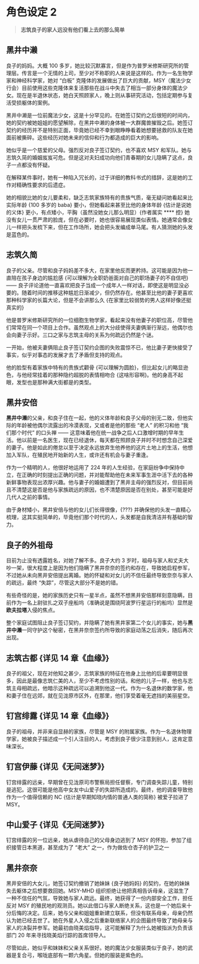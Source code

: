 # 角色设定 2

> **志筑良子的家人远没有他们看上去的那么简单**

## 黑井中濑

良子的妈妈。大概 100 多岁，她比较沉默寡言，但是作为普罗米修斯研究所的管理层。传言是一个无情的上司，至少对不称职的人来说是这样的。作为一名生物学家和神经科学家，她对 “白板” 克隆体的发展做出了巨大的贡献，MSY（魔法少女行会）目前使用这些克隆体来复活那些在战斗中失去了相当一部分身体的魔法少女。现在是半退休状态，她白天照顾家人，晚上则从事研究活动，包括定期参与复活受损躯体的案例。

黑井中濑是一位前魔法少女，这是十分罕见的。在她签订契约之后很短的时间内，她的契约被她姐姐的愿望解除，在黑井中濑的身体被一大群魔兽摧毁之后。她签订契约的经历并不是特别正面，毕竟她已经不幸到眼睁睁看着她想要拯救的队友在她面前被撕碎。这些经历对她未来的信仰和行为都造成的巨大的影响。

她似乎是一个慈爱的父母。强烈反对良子签订契约，也不喜欢 MSY 和军队。她与志筑久简的婚姻岌岌可危。但是这对夫妇成功向他们青春期的女儿隐瞒了这点，良子一点都没有怀疑。

在解释某件事时，她有一种陷入冗长的，过于详细的教科书式的措辞，这是她的工作对精确性要求的后遗症。

她的相貌比她的女儿要柔和，缺乏志筑家族特有的贵族气质，毫无疑问她看起来比实际年龄 {100 多岁的 baba} 要小，但她看起来甚至比他的身体年龄 {估计是说她的义体} 更小，有点矮小，平胸（虽然没她女儿那么明显）{作者属实 \*\*\*\* 控} 她没有女儿一贯严肃的脸庞，但在必要时，她也很容易展现类似表情。她通常会像女儿一样把头发梳下来，但在工作场所，她会把头发编成单马尾。有人猜测她的头发是蓝色的。

## 志筑久简

良子的父亲。尽管和良子妈妈差不多大，在家里他反而更矜持。这可能是因为他一直陪在孩子身边的尴尬感 {可以理解为全职奶爸面对自己的职场妻子的不自信吧}—— 良子评论道他一直喜欢把良子当成一个成年人一样对话，即使这是明显没必要的。随着时间的推移这种尴尬日渐减少，但仍然存在。他甚至比他的妻子更喜欢那种科学家的长篇大论，但是不会讲那么久 {在家里比较弱势的男人这样好像还挺真实的}

他是普罗米修斯研究所的一位细胞生物学家，看起来没有他妻子的职位高，尽管他们常常在同一个项目上合作。虽然观点上的大分歧使得夫妻俩渐行渐远，他偶尔也会向妻子示好。三口之家与志筑主母的关系为何疏远仍然是个谜。

一开始，他被夫妻俩阻止良子签订契约企图的失败震惊不已，他比妻子更快接受了事实，似乎对事态的发展才去了矛盾但支持的观点。

他的脸型有着家族中特有的贵族式颧骨 {可以理解为圆脸}，但比起女儿的略显逊色，与他经常挂着的那种隐约超脱的表情相吻合 {这啥形容啊}。他的身高不起眼，发型也是那种满大街都是的类型。

## 黑井安倍

**黑井中濑**的父亲，和良子住在一起，他的义体年龄和良子父母的别无二致，但他实际的年龄被他偶尔流露出的冷漠表现，又或者是他的那些 “老人” 的积习和他 “我们那个时代” 的口头禅 —— 这意味着他在统一战争之后人口激增时期的早年生活。他以前是一名医生，现在已经退休，每天都在照顾良子并时不时想念自己深爱的妻子。他是如此的倦怠以至于决定永远放弃生他养他的这片土地上的生活，他想加入军队，在殖民地开始新的人生，或许还有机会与妻子重逢。

作为一个精明的人，他很好地运用了 224 年的人生经验，在家庭纷争中保持中立，在正确的时刻提出正确的问题，并对能帮助他在未来军事生涯中活下去的各种新鲜事物表现出浓厚兴趣。他与妻子的婚姻遭到了黑井主母的强烈反对，但目前尚且不清楚这是否是他与家族疏远的原因，也不清楚原因是否在别处，甚至可能是好几代人之前的事情。

由于身材矮小，黑井安倍与他的女儿们长得很像，{???} 并确保他的头发一直精心梳理，这其实挺简单的，毕竟他们那个时代的人，头发都是自我清洁并有基础的智力。

## 良子的外祖母

目前为止没有透露姓名，对她了解不多。良子大约 3 岁时，祖母与家人和丈夫大吵一架，很大程度上是因为他们隐瞒了黑井奈奈的签约和存在，导致她启程参军，不过她从未向黑井安倍提出离婚。她的怀疑和对女儿的不信任最终导致奈奈与家人的疏远，最终 “失踪”，尽管这大部分不是她的错。

有些奇怪的是，她的家族历史只有一星半点，虽然不想黑井安倍那样刻意隐瞒，目前作为一名上尉驻扎之双子座船坞（准确说是围绕阿波罗行星运行的船坞）显然是**欧夫拉塔**入侵的焦点。

整个家庭试图阻止良子签订契约，并隐瞒了她有黑井家第二个女儿的事实，她与**黑井中濑**一同守护这个秘密，在黑井奈奈签约所导致的家庭动荡之后消失，随后再次出现。

## 志筑古都 {详见 14 章《血缘》}

良子的祖父，现在对他知之甚少，志筑家族的特征在他身上比他的后辈要明显很多，因此是最像志筑仁美的人，至少不考虑性别的话。和他的儿子一样，他也与志筑主母相疏远，他暗示这种疏远可以追溯到他这一代。作为一名退休的数学家，他和妻子住在远郊，就在见泷原市区外，在那里，他们享受着毫无遮挡的美丽星空。

## 钉宫绯露 {详见 14 章《血缘》}

良子的祖母，并非来自显赫的家族，尽管是 MSY 的附属家族。作为一名退休物理学家，她被良子描述成一个引人注目的人，考虑到良子很少注意到别人，这肯定意味深长。

## 钉宫伊藤 {详见《无间迷梦》}

钉宫绯露的远亲，早期曾在见泷原司市警察局担任督察，专门调查失踪儿童，特别是逃犯。这很可能是他高中女友中山爱子的失踪所造成的。最终，他的调查导致他作为一个值得信赖的 NC {估计是早期知晓内情的普通人类的简称} 被爱子拉进了 MSY。

## 中山爱子 {详见《无间迷梦》}

钉宫绯露的另一位远亲，她从虐待自己的父母身边逃到了 MSY 的怀抱，参加了组织接管日本黑道，甚至成为了 “老大” 之一，作为做佐仓杏子的护卫之一

## 黑井奈奈

黑井安倍的大女儿，她签订契约撤销了她妹妹 {良子她妈妈} 的契约，在她的妹妹失去躯体之后想要救回她。MSY-MHD 组织拒绝让他把真相告诉母亲，这滋生了一种不信任的气氛，导致她与家人疏远。最终，她获得了一份内部安全工作，担任反对 MSY 的殖民地的观测员。她以此借口与家人断绝关系，这也是一个她后来十分后悔的决定。后来，她与父亲和姐姐重新建立联系，但没有联系母亲，母亲仍然认为她已经去世了。她在外星人入侵之后重新联络家人的企图最终导致了她母亲与家人的决裂并参军。她最初由晓美焰指导，这可能解释了为什么她被指派为负责该部门 20 年来寻找晓美焰行踪的首席领导人。

尽管如此，她似乎和妹妹和父亲关系很好。她的魔法少女服装类似于良子，她的武器是复合弓，喉咙底部有一颗六角星。但她的服装是紫色的。
